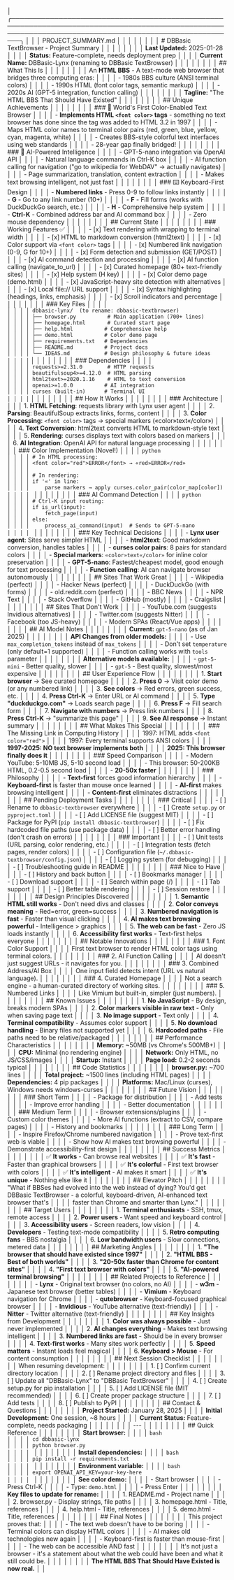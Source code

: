 │ ╭────────────────────────────────────────────────────────────────────────────────────────────────────────────────────────────────────────────────────────╮ │
│ │ PROJECT_SUMMARY.md                                                                                                                                     │ │
│ │                                                                                                                                                        │ │
│ │ # DBBasic TextBrowser - Project Summary                                                                                                                │ │
│ │                                                                                                                                                        │ │
│ │ **Last Updated:** 2025-01-28                                                                                                                           │ │
│ │ **Status:** Feature-complete, needs deployment prep                                                                                                    │ │
│ │ **Current Name:** DBBasic-Lynx (renaming to DBBasic TextBrowser)                                                                                       │ │
│ │                                                                                                                                                        │ │
│ │ ## What This Is                                                                                                                                        │ │
│ │                                                                                                                                                        │ │
│ │ An **HTML BBS** - A text-mode web browser that bridges three computing eras:                                                                           │ │
│ │ - 1980s BBS culture (ANSI terminal colors)                                                                                                             │ │
│ │ - 1990s HTML (font color tags, semantic markup)                                                                                                        │ │
│ │ - 2020s AI (GPT-5 integration, function calling)                                                                                                       │ │
│ │                                                                                                                                                        │ │
│ │ **Tagline:** "The HTML BBS That Should Have Existed"                                                                                                   │ │
│ │                                                                                                                                                        │ │
│ │ ## Unique Achievements                                                                                                                                 │ │
│ │                                                                                                                                                        │ │
│ │ ### 🎨 World's First Color-Enabled Text Browser                                                                                                        │ │
│ │ - **Implements HTML `<font color>` tags** - something no text browser has done since the tag was added to HTML 3.2 in 1997                             │ │
│ │ - Maps HTML color names to terminal color pairs (red, green, blue, yellow, cyan, magenta, white)                                                       │ │
│ │ - Creates BBS-style colorful text interfaces using web standards                                                                                       │ │
│ │ - 28-year gap finally bridged!                                                                                                                         │ │
│ │                                                                                                                                                        │ │
│ │ ### 🤖 AI-Powered Intelligence                                                                                                                         │ │
│ │ - GPT-5-nano integration via OpenAI API                                                                                                                │ │
│ │ - Natural language commands in Ctrl-K box                                                                                                              │ │
│ │ - AI function calling for navigation ("go to wikipedia for WebDAV" → actually navigates)                                                               │ │
│ │ - Page summarization, translation, content extraction                                                                                                  │ │
│ │ - Makes text browsing intelligent, not just fast                                                                                                       │ │
│ │                                                                                                                                                        │ │
│ │ ### ⌨️ Keyboard-First Design                                                                                                                           │ │
│ │ - **Numbered links** - Press 0-9 to follow links instantly                                                                                             │ │
│ │ - **G** - Go to any link number (10+)                                                                                                                  │ │
│ │ - **F** - Fill forms (works with DuckDuckGo search, etc.)                                                                                              │ │
│ │ - **H** - Comprehensive help system                                                                                                                    │ │
│ │ - **Ctrl-K** - Combined address bar and AI command box                                                                                                 │ │
│ │ - Zero mouse dependency                                                                                                                                │ │
│ │                                                                                                                                                        │ │
│ │ ## Current State                                                                                                                                       │ │
│ │                                                                                                                                                        │ │
│ │ ### Working Features ✅                                                                                                                                 │ │
│ │ - [x] Text rendering with wrapping to terminal width                                                                                                   │ │
│ │ - [x] HTML to markdown conversion (html2text)                                                                                                          │ │
│ │ - [x] Color support via `<font color>` tags                                                                                                            │ │
│ │ - [x] Numbered link navigation (0-9, G for 10+)                                                                                                        │ │
│ │ - [x] Form detection and submission (GET/POST)                                                                                                         │ │
│ │ - [x] AI command detection and processing                                                                                                              │ │
│ │ - [x] AI function calling (navigate_to_url)                                                                                                            │ │
│ │ - [x] Curated homepage (80+ text-friendly sites)                                                                                                       │ │
│ │ - [x] Help system (H key)                                                                                                                              │ │
│ │ - [x] Color demo page (demo.html)                                                                                                                      │ │
│ │ - [x] JavaScript-heavy site detection with alternatives                                                                                                │ │
│ │ - [x] Local file:// URL support                                                                                                                        │ │
│ │ - [x] Syntax highlighting (headings, links, emphasis)                                                                                                  │ │
│ │ - [x] Scroll indicators and percentage                                                                                                                 │ │
│ │                                                                                                                                                        │ │
│ │ ### Key Files                                                                                                                                          │ │
│ │ ```                                                                                                                                                    │ │
│ │ dbbasic-lynx/  (to rename: dbbasic-textbrowser)                                                                                                        │ │
│ │ ├── browser.py          # Main application (700+ lines)                                                                                                │ │
│ │ ├── homepage.html       # Curated start page                                                                                                           │ │
│ │ ├── help.html          # Comprehensive help                                                                                                            │ │
│ │ ├── demo.html          # Color demo page                                                                                                               │ │
│ │ ├── requirements.txt   # Dependencies                                                                                                                  │ │
│ │ ├── README.md          # Project docs                                                                                                                  │ │
│ │ └── IDEAS.md           # Design philosophy & future ideas                                                                                              │ │
│ │ ```                                                                                                                                                    │ │
│ │                                                                                                                                                        │ │
│ │ ### Dependencies                                                                                                                                       │ │
│ │ ```                                                                                                                                                    │ │
│ │ requests>=2.31.0        # HTTP requests                                                                                                                │ │
│ │ beautifulsoup4>=4.12.0  # HTML parsing                                                                                                                 │ │
│ │ html2text>=2020.1.16    # HTML to text conversion                                                                                                      │ │
│ │ openai>=1.0.0          # AI integration                                                                                                                │ │
│ │ curses (built-in)      # Terminal UI                                                                                                                   │ │
│ │ ```                                                                                                                                                    │ │
│ │                                                                                                                                                        │ │
│ │ ## How It Works                                                                                                                                        │ │
│ │                                                                                                                                                        │ │
│ │ ### Architecture                                                                                                                                       │ │
│ │ 1. **HTML Fetching**: requests library with Lynx user agent                                                                                            │ │
│ │ 2. **Parsing**: BeautifulSoup extracts links, forms, content                                                                                           │ │
│ │ 3. **Color Processing**: `<font color>` tags → special markers («color»text«/color»)                                                                   │ │
│ │ 4. **Text Conversion**: html2text converts HTML to markdown-style text                                                                                 │ │
│ │ 5. **Rendering**: curses displays text with colors based on markers                                                                                    │ │
│ │ 6. **AI Integration**: OpenAI API for natural language processing                                                                                      │ │
│ │                                                                                                                                                        │ │
│ │ ### Color Implementation (Novel!)                                                                                                                      │ │
│ │ ```python                                                                                                                                              │ │
│ │ # In HTML processing:                                                                                                                                  │ │
│ │ <font color="red">ERROR</font> → «red»ERROR«/red»                                                                                                      │ │
│ │                                                                                                                                                        │ │
│ │ # In rendering:                                                                                                                                        │ │
│ │ if '«' in line:                                                                                                                                        │ │
│ │     parse markers → apply curses.color_pair(color_map[color])                                                                                          │ │
│ │ ```                                                                                                                                                    │ │
│ │                                                                                                                                                        │ │
│ │ ### AI Command Detection                                                                                                                               │ │
│ │ ```python                                                                                                                                              │ │
│ │ # Ctrl-K input routing:                                                                                                                                │ │
│ │ if is_url(input):                                                                                                                                      │ │
│ │     fetch_page(input)                                                                                                                                  │ │
│ │ else:                                                                                                                                                  │ │
│ │     process_ai_command(input)  # Sends to GPT-5-nano                                                                                                   │ │
│ │ ```                                                                                                                                                    │ │
│ │                                                                                                                                                        │ │
│ │ ### Key Technical Decisions                                                                                                                            │ │
│ │ - **Lynx user agent**: Sites serve simpler HTML                                                                                                        │ │
│ │ - **html2text**: Good markdown conversion, handles tables                                                                                              │ │
│ │ - **curses color pairs**: 8 pairs for standard colors                                                                                                  │ │
│ │ - **Special markers**: `«color»text«/color»` for inline color preservation                                                                             │ │
│ │ - **GPT-5-nano**: Fastest/cheapest model, good enough for text processing                                                                              │ │
│ │ - **Function calling**: AI can navigate browser autonomously                                                                                           │ │
│ │                                                                                                                                                        │ │
│ │ ## Sites That Work Great                                                                                                                               │ │
│ │ - Wikipedia (perfect)                                                                                                                                  │ │
│ │ - Hacker News (perfect)                                                                                                                                │ │
│ │ - DuckDuckGo (with forms)                                                                                                                              │ │
│ │ - old.reddit.com (perfect)                                                                                                                             │ │
│ │ - BBC News                                                                                                                                             │ │
│ │ - NPR Text                                                                                                                                             │ │
│ │ - Stack Overflow                                                                                                                                       │ │
│ │ - GitHub (mostly)                                                                                                                                      │ │
│ │ - Craigslist                                                                                                                                           │ │
│ │                                                                                                                                                        │ │
│ │ ## Sites That Don't Work                                                                                                                               │ │
│ │ - YouTube.com (suggests Invidious alternatives)                                                                                                        │ │
│ │ - Twitter.com (suggests Nitter)                                                                                                                        │ │
│ │ - Facebook (too JS-heavy)                                                                                                                              │ │
│ │ - Modern SPAs (React/Vue apps)                                                                                                                         │ │
│ │                                                                                                                                                        │ │
│ │ ## AI Model Notes                                                                                                                                      │ │
│ │                                                                                                                                                        │ │
│ │ **Current:** `gpt-5-nano` (as of Jan 2025)                                                                                                             │ │
│ │                                                                                                                                                        │ │
│ │ **API Changes from older models:**                                                                                                                     │ │
│ │ - Use `max_completion_tokens` instead of `max_tokens`                                                                                                  │ │
│ │ - Don't set `temperature` (only default=1 supported)                                                                                                   │ │
│ │ - Function calling works with `tools` parameter                                                                                                        │ │
│ │                                                                                                                                                        │ │
│ │ **Alternative models available:**                                                                                                                      │ │
│ │ - `gpt-5-mini` - Better quality, slower                                                                                                                │ │
│ │ - `gpt-5` - Best quality, slowest/most expensive                                                                                                       │ │
│ │                                                                                                                                                        │ │
│ │ ## User Experience Flow                                                                                                                                │ │
│ │                                                                                                                                                        │ │
│ │ 1. **Start browser** → See curated homepage                                                                                                            │ │
│ │ 2. **Press 0** → Visit color demo (or any numbered link)                                                                                               │ │
│ │ 3. **See colors** → Red errors, green success, etc.                                                                                                    │ │
│ │ 4. **Press Ctrl-K** → Enter URL or AI command                                                                                                          │ │
│ │ 5. **Type "duckduckgo.com"** → Loads search page                                                                                                       │ │
│ │ 6. **Press F** → Fill search form                                                                                                                      │ │
│ │ 7. **Navigate with numbers** → Press link numbers                                                                                                      │ │
│ │ 8. **Press Ctrl-K** → "summarize this page"                                                                                                            │ │
│ │ 9. **See AI response** → Instant summary                                                                                                               │ │
│ │                                                                                                                                                        │ │
│ │ ## What Makes This Special                                                                                                                             │ │
│ │                                                                                                                                                        │ │
│ │ ### The Missing Link in Computing History                                                                                                              │ │
│ │ 1997: HTML adds `<font color="red">`                                                                                                                   │ │
│ │ 1997: Every terminal supports ANSI colors                                                                                                              │ │
│ │ **1997-2025: NO text browser implements both**                                                                                                         │ │
│ │ **2025: This browser finally does it**                                                                                                                 │ │
│ │                                                                                                                                                        │ │
│ │ ### Speed Comparison                                                                                                                                   │ │
│ │ - Modern YouTube: 5-10MB JS, 5-10 second load                                                                                                          │ │
│ │ - This browser: 50-200KB HTML, 0.2-0.5 second load                                                                                                     │ │
│ │ - **20-50x faster**                                                                                                                                    │ │
│ │                                                                                                                                                        │ │
│ │ ### Philosophy                                                                                                                                         │ │
│ │ - **Text-first** forces good information hierarchy                                                                                                     │ │
│ │ - **Keyboard-first** is faster than mouse once learned                                                                                                 │ │
│ │ - **AI-first** makes browsing intelligent                                                                                                              │ │
│ │ - **Content-first** eliminates distractions                                                                                                            │ │
│ │                                                                                                                                                        │ │
│ │ ## Pending Deployment Tasks                                                                                                                            │ │
│ │                                                                                                                                                        │ │
│ │ ### Critical                                                                                                                                           │ │
│ │ - [ ] Rename to `dbbasic-textbrowser` everywhere                                                                                                       │ │
│ │ - [ ] Create `setup.py` or `pyproject.toml`                                                                                                            │ │
│ │ - [ ] Add LICENSE file (suggest MIT)                                                                                                                   │ │
│ │ - [ ] Package for PyPI (`pip install dbbasic-textbrowser`)                                                                                             │ │
│ │ - [ ] Fix hardcoded file paths (use package data)                                                                                                      │ │
│ │ - [ ] Better error handling (don't crash on errors)                                                                                                    │ │
│ │                                                                                                                                                        │ │
│ │ ### Important                                                                                                                                          │ │
│ │ - [ ] Unit tests (URL parsing, color rendering, etc.)                                                                                                  │ │
│ │ - [ ] Integration tests (fetch pages, render colors)                                                                                                   │ │
│ │ - [ ] Configuration file (`~/.dbbasic-textbrowser/config.json`)                                                                                        │ │
│ │ - [ ] Logging system (for debugging)                                                                                                                   │ │
│ │ - [ ] Troubleshooting guide in README                                                                                                                  │ │
│ │                                                                                                                                                        │ │
│ │ ### Nice to Have                                                                                                                                       │ │
│ │ - [ ] History and back button                                                                                                                          │ │
│ │ - [ ] Bookmarks manager                                                                                                                                │ │
│ │ - [ ] Download support                                                                                                                                 │ │
│ │ - [ ] Search within page (/)                                                                                                                           │ │
│ │ - [ ] Tab support                                                                                                                                      │ │
│ │ - [ ] Better table rendering                                                                                                                           │ │
│ │ - [ ] Session restore                                                                                                                                  │ │
│ │                                                                                                                                                        │ │
│ │ ## Design Principles Discovered                                                                                                                        │ │
│ │                                                                                                                                                        │ │
│ │ 1. **Semantic HTML still works** - Don't need divs and classes                                                                                         │ │
│ │ 2. **Color conveys meaning** - Red=error, green=success                                                                                                │ │
│ │ 3. **Numbered navigation is fast** - Faster than visual clicking                                                                                       │ │
│ │ 4. **AI makes text browsing powerful** - Intelligence > graphics                                                                                       │ │
│ │ 5. **The web can be fast** - Zero JS loads instantly                                                                                                   │ │
│ │ 6. **Accessibility first works** - Text-first helps everyone                                                                                           │ │
│ │                                                                                                                                                        │ │
│ │ ## Notable Innovations                                                                                                                                 │ │
│ │                                                                                                                                                        │ │
│ │ ### 1. Font Color Support                                                                                                                              │ │
│ │ First text browser to render HTML color tags using terminal colors.                                                                                    │ │
│ │                                                                                                                                                        │ │
│ │ ### 2. AI Function Calling                                                                                                                             │ │
│ │ AI doesn't just suggest URLs - it navigates for you.                                                                                                   │ │
│ │                                                                                                                                                        │ │
│ │ ### 3. Combined Address/AI Box                                                                                                                         │ │
│ │ One input field detects intent (URL vs natural language).                                                                                              │ │
│ │                                                                                                                                                        │ │
│ │ ### 4. Curated Homepage                                                                                                                                │ │
│ │ Not a search engine - a human-curated directory of working sites.                                                                                      │ │
│ │                                                                                                                                                        │ │
│ │ ### 5. Numbered Links                                                                                                                                  │ │
│ │ Like Vimium but built-in, simpler (just numbers).                                                                                                      │ │
│ │                                                                                                                                                        │ │
│ │ ## Known Issues                                                                                                                                        │ │
│ │                                                                                                                                                        │ │
│ │ 1. **No JavaScript** - By design, breaks modern SPAs                                                                                                   │ │
│ │ 2. **Color markers visible in raw text** - Only when saving page text                                                                                  │ │
│ │ 3. **No image support** - Text only                                                                                                                    │ │
│ │ 4. **Terminal compatibility** - Assumes color support                                                                                                  │ │
│ │ 5. **No download handling** - Binary files not supported yet                                                                                           │ │
│ │ 6. **Hardcoded paths** - File paths need to be relative/packaged                                                                                       │ │
│ │                                                                                                                                                        │ │
│ │ ## Performance Characteristics                                                                                                                         │ │
│ │                                                                                                                                                        │ │
│ │ **Memory:** ~50MB (vs Chrome's 500MB+)                                                                                                                 │ │
│ │ **CPU:** Minimal (no rendering engine)                                                                                                                 │ │
│ │ **Network:** Only HTML, no JS/CSS/images                                                                                                               │ │
│ │ **Startup:** Instant                                                                                                                                   │ │
│ │ **Page load:** 0.2-2 seconds typical                                                                                                                   │ │
│ │                                                                                                                                                        │ │
│ │ ## Code Statistics                                                                                                                                     │ │
│ │                                                                                                                                                        │ │
│ │ **browser.py:** ~700 lines                                                                                                                             │ │
│ │ **Total project:** ~1500 lines (including HTML pages)                                                                                                  │ │
│ │ **Dependencies:** 4 pip packages                                                                                                                       │ │
│ │ **Platforms:** Mac/Linux (curses), Windows needs windows-curses                                                                                        │ │
│ │                                                                                                                                                        │ │
│ │ ## Future Vision                                                                                                                                       │ │
│ │                                                                                                                                                        │ │
│ │ ### Short Term                                                                                                                                         │ │
│ │ - Package for distribution                                                                                                                             │ │
│ │ - Add tests                                                                                                                                            │ │
│ │ - Improve error handling                                                                                                                               │ │
│ │ - Better documentation                                                                                                                                 │ │
│ │                                                                                                                                                        │ │
│ │ ### Medium Term                                                                                                                                        │ │
│ │ - Browser extensions/plugins                                                                                                                           │ │
│ │ - Custom color themes                                                                                                                                  │ │
│ │ - More AI functions (extract to CSV, compare pages)                                                                                                    │ │
│ │ - History and bookmarks                                                                                                                                │ │
│ │                                                                                                                                                        │ │
│ │ ### Long Term                                                                                                                                          │ │
│ │ - Inspire Firefox/Chrome numbered navigation                                                                                                           │ │
│ │ - Prove text-first web is viable                                                                                                                       │ │
│ │ - Show how AI makes text browsing powerful                                                                                                             │ │
│ │ - Demonstrate accessibility-first design                                                                                                               │ │
│ │                                                                                                                                                        │ │
│ │ ## Success Metrics                                                                                                                                     │ │
│ │                                                                                                                                                        │ │
│ │ ✅ **It works** - Can browse real websites                                                                                                              │ │
│ │ ✅ **It's fast** - Faster than graphical browsers                                                                                                       │ │
│ │ ✅ **It's colorful** - First text browser with colors                                                                                                   │ │
│ │ ✅ **It's intelligent** - AI makes it smart                                                                                                             │ │
│ │ ✅ **It's unique** - Nothing else like it                                                                                                               │ │
│ │                                                                                                                                                        │ │
│ │ ## Elevator Pitch                                                                                                                                      │ │
│ │                                                                                                                                                        │ │
│ │ "What if BBSes had evolved into the web instead of dying? You'd get DBBasic TextBrowser - a colorful, keyboard-driven, AI-enhanced text browser that's │ │
│ │  faster than Chrome and smarter than Lynx."                                                                                                            │ │
│ │                                                                                                                                                        │ │
│ │ ## Target Users                                                                                                                                        │ │
│ │                                                                                                                                                        │ │
│ │ 1. **Terminal enthusiasts** - SSH, tmux, remote access                                                                                                 │ │
│ │ 2. **Power users** - Want speed and keyboard control                                                                                                   │ │
│ │ 3. **Accessibility users** - Screen readers, low vision                                                                                                │ │
│ │ 4. **Developers** - Testing text-mode compatibility                                                                                                    │ │
│ │ 5. **Retro computing fans** - BBS nostalgia                                                                                                            │ │
│ │ 6. **Low bandwidth users** - Slow connections, metered data                                                                                            │ │
│ │                                                                                                                                                        │ │
│ │ ## Marketing Angles                                                                                                                                    │ │
│ │                                                                                                                                                        │ │
│ │ 1. **"The browser that should have existed since 1997"**                                                                                               │ │
│ │ 2. **"HTML BBS - Best of both worlds"**                                                                                                                │ │
│ │ 3. **"20-50x faster than Chrome for content sites"**                                                                                                   │ │
│ │ 4. **"First text browser with colors"**                                                                                                                │ │
│ │ 5. **"AI-powered terminal browsing"**                                                                                                                  │ │
│ │                                                                                                                                                        │ │
│ │ ## Related Projects to Reference                                                                                                                       │ │
│ │                                                                                                                                                        │ │
│ │ - **Lynx** - Original text browser (no colors, no AI)                                                                                                  │ │
│ │ - **w3m** - Japanese text browser (better tables)                                                                                                      │ │
│ │ - **Vimium** - Keyboard navigation for Chrome                                                                                                          │ │
│ │ - **qutebrowser** - Keyboard-focused graphical browser                                                                                                 │ │
│ │ - **Invidious** - YouTube alternative (text-friendly)                                                                                                  │ │
│ │ - **Nitter** - Twitter alternative (text-friendly)                                                                                                     │ │
│ │                                                                                                                                                        │ │
│ │ ## Key Insights from Development                                                                                                                       │ │
│ │                                                                                                                                                        │ │
│ │ 1. **Color was always possible** - Just never implemented                                                                                              │ │
│ │ 2. **AI changes everything** - Makes text browsing intelligent                                                                                         │ │
│ │ 3. **Numbered links are fast** - Should be in every browser                                                                                            │ │
│ │ 4. **Text-first works** - Many sites work perfectly                                                                                                    │ │
│ │ 5. **Speed matters** - Instant loads feel magical                                                                                                      │ │
│ │ 6. **Keyboard > Mouse** - For content consumption                                                                                                      │ │
│ │                                                                                                                                                        │ │
│ │ ## Next Session Checklist                                                                                                                              │ │
│ │                                                                                                                                                        │ │
│ │ When resuming development:                                                                                                                             │ │
│ │                                                                                                                                                        │ │
│ │ 1. [ ] Confirm current directory location                                                                                                              │ │
│ │ 2. [ ] Rename project directory and files                                                                                                              │ │
│ │ 3. [ ] Update all "DBBasic-Lynx" to "DBBasic TextBrowser"                                                                                              │ │
│ │ 4. [ ] Create setup.py for pip installation                                                                                                            │ │
│ │ 5. [ ] Add LICENSE file (MIT recommended)                                                                                                              │ │
│ │ 6. [ ] Create proper package structure                                                                                                                 │ │
│ │ 7. [ ] Add tests                                                                                                                                       │ │
│ │ 8. [ ] Publish to PyPI                                                                                                                                 │ │
│ │                                                                                                                                                        │ │
│ │ ## Contact & Questions                                                                                                                                 │ │
│ │                                                                                                                                                        │ │
│ │ **Project Started:** January 28, 2025                                                                                                                  │ │
│ │ **Initial Development:** One session, ~8 hours                                                                                                         │ │
│ │ **Current Status:** Feature-complete, needs packaging                                                                                                  │ │
│ │                                                                                                                                                        │ │
│ │ ---                                                                                                                                                    │ │
│ │                                                                                                                                                        │ │
│ │ ## Quick Reference                                                                                                                                     │ │
│ │                                                                                                                                                        │ │
│ │ **Start browser:**                                                                                                                                     │ │
│ │ ```bash                                                                                                                                                │ │
│ │ cd dbbasic-lynx                                                                                                                                        │ │
│ │ python browser.py                                                                                                                                      │ │
│ │ ```                                                                                                                                                    │ │
│ │                                                                                                                                                        │ │
│ │ **Install dependencies:**                                                                                                                              │ │
│ │ ```bash                                                                                                                                                │ │
│ │ pip install -r requirements.txt                                                                                                                        │ │
│ │ ```                                                                                                                                                    │ │
│ │                                                                                                                                                        │ │
│ │ **Environment variable:**                                                                                                                              │ │
│ │ ```bash                                                                                                                                                │ │
│ │ export OPENAI_API_KEY=your-key-here                                                                                                                    │ │
│ │ ```                                                                                                                                                    │ │
│ │                                                                                                                                                        │ │
│ │ **See color demo:**                                                                                                                                    │ │
│ │ - Start browser                                                                                                                                        │ │
│ │ - Press Ctrl-K                                                                                                                                         │ │
│ │ - Type: `demo.html`                                                                                                                                    │ │
│ │ - Press Enter                                                                                                                                          │ │
│ │                                                                                                                                                        │ │
│ │ **Key files to update for rename:**                                                                                                                    │ │
│ │ 1. README.md - Project name                                                                                                                            │ │
│ │ 2. browser.py - Display strings, file paths                                                                                                            │ │
│ │ 3. homepage.html - Title, references                                                                                                                   │ │
│ │ 4. help.html - Title, references                                                                                                                       │ │
│ │ 5. demo.html - Title, references                                                                                                                       │ │
│ │                                                                                                                                                        │ │
│ │ ## Final Notes                                                                                                                                         │ │
│ │                                                                                                                                                        │ │
│ │ This project proves that:                                                                                                                              │ │
│ │ - The text web doesn't have to be boring                                                                                                               │ │
│ │ - Terminal colors can display HTML colors                                                                                                              │ │
│ │ - AI makes old technologies new again                                                                                                                  │ │
│ │ - Keyboard-first is faster than mouse-first                                                                                                            │ │
│ │ - The web can be accessible AND fast                                                                                                                   │ │
│ │                                                                                                                                                        │ │
│ │ It's not just a browser - it's a statement about what the web could have been and what it still could be.                                              │ │
│ │                                                                                                                                                        │ │
│ │ **The HTML BBS That Should Have Existed is now real.**                                                                                                 │ │

